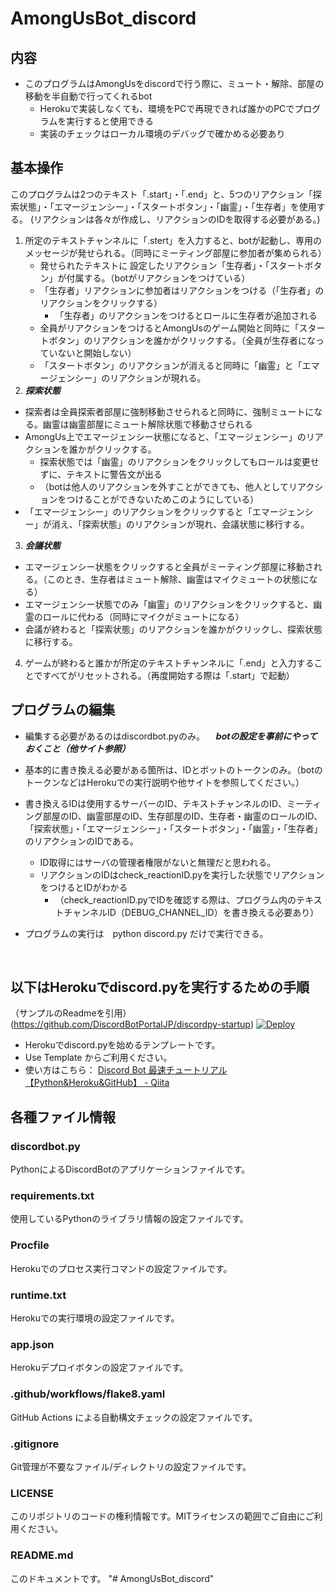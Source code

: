 # AmongUsBot_discord

## 内容
- このプログラムはAmongUsをdiscordで行う際に、ミュート・解除、部屋の移動を半自動で行ってくれるbot
  - Herokuで実装しなくても、環境をPCで再現できれば誰かのPCでプログラムを実行すると使用できる 
  - 実装のチェックはローカル環境のデバッグで確かめる必要あり

## 基本操作
このプログラムは2つのテキスト「.start」・「.end」と、5つのリアクション「探索状態」・「エマージェンシー」・「スタートボタン」・「幽霊」・「生存者」を使用する。
  (リアクションは各々が作成し、リアクションのIDを取得する必要がある。)

1. 所定のテキストチャンネルに「.stert」を入力すると、botが起動し、専用のメッセージが発せられる。（同時にミーティング部屋に参加者が集められる）
   - 発せられたテキストに 設定したリアクション「生存者」・「スタートボタン」が付属する。（botがリアクションをつけている） 
   - 「生存者」リアクションに参加者はリアクションをつける（「生存者」のリアクションをクリックする）
     - 「生存者」のリアクションをつけるとロールに生存者が追加される
   - 全員がリアクションをつけるとAmongUsのゲーム開始と同時に「スタートボタン」のリアクションを誰かがクリックする。（全員が生存者になっていないと開始しない）
   - 「スタートボタン」のリアクションが消えると同時に「幽霊」と「エマージェンシー」のリアクションが現れる。
2. ***探索状態***
  - 探索者は全員探索者部屋に強制移動させられると同時に、強制ミュートになる。幽霊は幽霊部屋にミュート解除状態で移動させられる
  - AmongUs上でエマージェンシー状態になると、「エマージェンシー」のリアクションを誰かがクリックする。
    - 探索状態では「幽霊」のリアクションをクリックしてもロールは変更せずに、テキストに警告文が出る
    - （botは他人のリアクションを外すことができても、他人としてリアクションをつけることができないためこのようにしている）
  - 「エマージェンシー」のリアクションをクリックすると「エマージェンシー」が消え、「探索状態」のリアクションが現れ、会議状態に移行する。
3. ***会議状態***
  - エマージェンシー状態をクリックすると全員がミーティング部屋に移動される。（このとき、生存者はミュート解除、幽霊はマイクミュートの状態になる）
  - エマージェンシー状態でのみ「幽霊」のリアクションをクリックすると、幽霊のロールに代わる（同時にマイクがミュートになる）
  - 会議が終わると「探索状態」のリアクションを誰かがクリックし、探索状態に移行する。

4. ゲームが終わると誰かが所定のテキストチャンネルに「.end」と入力することですべてがリセットされる。（再度開始する際は「.start」で起動）

  
## プログラムの編集
- 編集する必要があるのはdiscordbot.pyのみ。
　***botの設定を事前にやっておくこと（他サイト参照）***
- 基本的に書き換える必要がある箇所は、IDとボットのトークンのみ。（botのトークンなどはHerokuでの実行説明や他サイトを参照してください。）
- 書き換えるIDは使用するサーバーのID、テキストチャンネルのID、ミーティング部屋のID、幽霊部屋のID、生存部屋のID、生存者・幽霊のロールのID、「探索状態」・「エマージェンシー」・「スタートボタン」・「幽霊」・「生存者」のリアクションのIDである。
  - ID取得にはサーバの管理者権限がないと無理だと思われる。
  - リアクションのIDはcheck_reactionID.pyを実行した状態でリアクションをつけるとIDがわかる
    - （check_reactionID.pyでIDを確認する際は、プログラム内のテキストチャンネルID（DEBUG_CHANNEL_ID）を書き換える必要あり）

- プログラムの実行は　python discord.py だけで実行できる。
<br />

## 以下はHerokuでdiscord.pyを実行するための手順
（サンプルのReadmeを引用）(https://github.com/DiscordBotPortalJP/discordpy-startup)
[![Deploy](https://www.herokucdn.com/deploy/button.svg)](https://heroku.com/deploy)

- Herokuでdiscord.pyを始めるテンプレートです。
- Use Template からご利用ください。
- 使い方はこちら： [Discord Bot 最速チュートリアル【Python&Heroku&GitHub】 - Qiita](https://qiita.com/1ntegrale9/items/aa4b373e8895273875a8)

## 各種ファイル情報

### discordbot.py
PythonによるDiscordBotのアプリケーションファイルです。

### requirements.txt
使用しているPythonのライブラリ情報の設定ファイルです。

### Procfile
Herokuでのプロセス実行コマンドの設定ファイルです。

### runtime.txt
Herokuでの実行環境の設定ファイルです。

### app.json
Herokuデプロイボタンの設定ファイルです。

### .github/workflows/flake8.yaml
GitHub Actions による自動構文チェックの設定ファイルです。

### .gitignore
Git管理が不要なファイル/ディレクトリの設定ファイルです。

### LICENSE
このリポジトリのコードの権利情報です。MITライセンスの範囲でご自由にご利用ください。

### README.md
このドキュメントです。
"# AmongUsBot_discord" 

